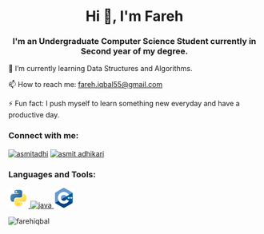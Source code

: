 <h1 align="center">Hi 👋, I'm Fareh </h1>
<h3 align="center">I'm an Undergraduate Computer Science Student currently in Second year of my degree.</h3>
🌱 I’m currently learning Data Structures and Algorithms.

📫 How to reach me: fareh.iqbal55@gmail.com

⚡ Fun fact: I push myself to learn something new everyday and have a productive day.

<h3 align="left">Connect with me:</h3>
<p align="left">
<a href="https://twitter.com/farehhhhhhh" target="blank"><img align="center" src="https://raw.githubusercontent.com/rahuldkjain/github-profile-readme-generator/master/src/images/icons/Social/twitter.svg" alt="asmitadhi" height="30" width="40" /></a>
<a href="https://www.linkedin.com/in/fareh-iqbal-781906232/" target="blank"><img align="center" src="https://raw.githubusercontent.com/rahuldkjain/github-profile-readme-generator/master/src/images/icons/Social/linked-in-alt.svg" alt="asmit adhikari" height="30" width="40" /></a>
</p>
<h3 align="left">Languages and Tools:</h3>
<p align="left"> 
<a href="https://www.python.org" target="_blank" rel="noreferrer"> 
  <img src="https://raw.githubusercontent.com/devicons/devicon/master/icons/python/python-original.svg" alt="python" width="40" height="40"/> 
</a> 
<a href="https://www.java.com" target="_blank" rel="noreferrer"> 
  <img src="https://uploads-ssl.webflow.com/5ffe5bee629c3505f14fb1fd/604aa487faeeda20e43980d2_java_logo.png" alt="java" width="40" height="40"/> 
</a> 
<a href="https://www.cplusplus.com/" target="_blank" rel="noreferrer"> 
  <img src="https://raw.githubusercontent.com/devicons/devicon/master/icons/cplusplus/cplusplus-original.svg" alt="c++" width="40" height="40"/> 
</a> 
</p>
<p><img align="center" src="https://github-readme-stats.vercel.app/api/top-langs?username=farehiqbal&show_icons=true&locale=en&layout=compact" alt="farehiqbal" /></p> 
